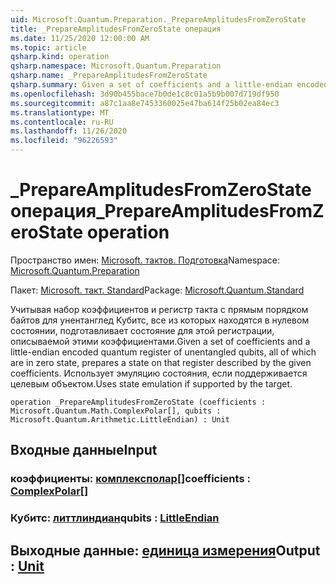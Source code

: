 ```yaml
---
uid: Microsoft.Quantum.Preparation._PrepareAmplitudesFromZeroState
title: _PrepareAmplitudesFromZeroState операция
ms.date: 11/25/2020 12:00:00 AM
ms.topic: article
qsharp.kind: operation
qsharp.namespace: Microsoft.Quantum.Preparation
qsharp.name: _PrepareAmplitudesFromZeroState
qsharp.summary: Given a set of coefficients and a little-endian encoded quantum register of unentangled qubits, all of which are in zero state, prepares a state on that register described by the given coefficients. Uses state emulation if supported by the target.
ms.openlocfilehash: 3d90b455bace7b0de1c8c01a5b9b007d719df950
ms.sourcegitcommit: a87c1aa8e7453360025e47ba614f25b02ea84ec3
ms.translationtype: MT
ms.contentlocale: ru-RU
ms.lasthandoff: 11/26/2020
ms.locfileid: "96226593"
---
```

# <a name="_prepareamplitudesfromzerostate-operation"></a><span data-ttu-id="96856-102">_PrepareAmplitudesFromZeroState операция</span><span class="sxs-lookup"><span data-stu-id="96856-102">_PrepareAmplitudesFromZeroState operation</span></span>

<span data-ttu-id="96856-103">Пространство имен: [Microsoft. тактов. Подготовка](xref:Microsoft.Quantum.Preparation)</span><span class="sxs-lookup"><span data-stu-id="96856-103">Namespace: [Microsoft.Quantum.Preparation](xref:Microsoft.Quantum.Preparation)</span></span>

<span data-ttu-id="96856-104">Пакет: [Microsoft. такт. Standard](https://nuget.org/packages/Microsoft.Quantum.Standard)</span><span class="sxs-lookup"><span data-stu-id="96856-104">Package: [Microsoft.Quantum.Standard](https://nuget.org/packages/Microsoft.Quantum.Standard)</span></span>


<span data-ttu-id="96856-105">Учитывая набор коэффициентов и регистр такта с прямым порядком байтов для унентанглед Кубитс, все из которых находятся в нулевом состоянии, подготавливает состояние для этой регистрации, описываемой этими коэффициентами.</span><span class="sxs-lookup"><span data-stu-id="96856-105">Given a set of coefficients and a little-endian encoded quantum register of unentangled qubits, all of which are in zero state, prepares a state on that register described by the given coefficients.</span></span> <span data-ttu-id="96856-106">Использует эмуляцию состояния, если поддерживается целевым объектом.</span><span class="sxs-lookup"><span data-stu-id="96856-106">Uses state emulation if supported by the target.</span></span>

```qsharp
operation _PrepareAmplitudesFromZeroState (coefficients : Microsoft.Quantum.Math.ComplexPolar[], qubits : Microsoft.Quantum.Arithmetic.LittleEndian) : Unit
```


## <a name="input"></a><span data-ttu-id="96856-107">Входные данные</span><span class="sxs-lookup"><span data-stu-id="96856-107">Input</span></span>

### <a name="coefficients--complexpolar"></a><span data-ttu-id="96856-108">коэффициенты: [комплексполар](xref:Microsoft.Quantum.Math.ComplexPolar)[]</span><span class="sxs-lookup"><span data-stu-id="96856-108">coefficients : [ComplexPolar](xref:Microsoft.Quantum.Math.ComplexPolar)[]</span></span>




### <a name="qubits--littleendian"></a><span data-ttu-id="96856-109">Кубитс: [литтлиндиан](xref:Microsoft.Quantum.Arithmetic.LittleEndian)</span><span class="sxs-lookup"><span data-stu-id="96856-109">qubits : [LittleEndian](xref:Microsoft.Quantum.Arithmetic.LittleEndian)</span></span>





## <a name="output--unit"></a><span data-ttu-id="96856-110">Выходные данные: [единица измерения](xref:microsoft.quantum.lang-ref.unit)</span><span class="sxs-lookup"><span data-stu-id="96856-110">Output : [Unit](xref:microsoft.quantum.lang-ref.unit)</span></span>

